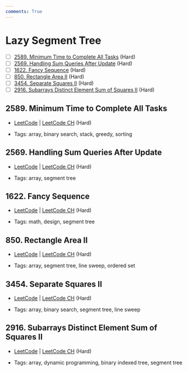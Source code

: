 ```yaml
---
comments: True
---
```


# Lazy Segment Tree

- [ ] [2589. Minimum Time to Complete All Tasks](https://leetcode.cn/problems/minimum-time-to-complete-all-tasks/) (Hard)
- [ ] [2569. Handling Sum Queries After Update](https://leetcode.cn/problems/handling-sum-queries-after-update/) (Hard)
- [ ] [1622. Fancy Sequence](https://leetcode.cn/problems/fancy-sequence/) (Hard)
- [ ] [850. Rectangle Area II](https://leetcode.cn/problems/rectangle-area-ii/) (Hard)
- [ ] [3454. Separate Squares II](https://leetcode.cn/problems/separate-squares-ii/) (Hard)
- [ ] [2916. Subarrays Distinct Element Sum of Squares II](https://leetcode.cn/problems/subarrays-distinct-element-sum-of-squares-ii/) (Hard)

## 2589. Minimum Time to Complete All Tasks

-   [LeetCode](https://leetcode.com/problems/minimum-time-to-complete-all-tasks/) | [LeetCode CH](https://leetcode.cn/problems/minimum-time-to-complete-all-tasks/) (Hard)

-   Tags: array, binary search, stack, greedy, sorting

## 2569. Handling Sum Queries After Update

-   [LeetCode](https://leetcode.com/problems/handling-sum-queries-after-update/) | [LeetCode CH](https://leetcode.cn/problems/handling-sum-queries-after-update/) (Hard)

-   Tags: array, segment tree

## 1622. Fancy Sequence

-   [LeetCode](https://leetcode.com/problems/fancy-sequence/) | [LeetCode CH](https://leetcode.cn/problems/fancy-sequence/) (Hard)

-   Tags: math, design, segment tree

## 850. Rectangle Area II

-   [LeetCode](https://leetcode.com/problems/rectangle-area-ii/) | [LeetCode CH](https://leetcode.cn/problems/rectangle-area-ii/) (Hard)

-   Tags: array, segment tree, line sweep, ordered set

## 3454. Separate Squares II

-   [LeetCode](https://leetcode.com/problems/separate-squares-ii/) | [LeetCode CH](https://leetcode.cn/problems/separate-squares-ii/) (Hard)

-   Tags: array, binary search, segment tree, line sweep

## 2916. Subarrays Distinct Element Sum of Squares II

-   [LeetCode](https://leetcode.com/problems/subarrays-distinct-element-sum-of-squares-ii/) | [LeetCode CH](https://leetcode.cn/problems/subarrays-distinct-element-sum-of-squares-ii/) (Hard)

-   Tags: array, dynamic programming, binary indexed tree, segment tree
